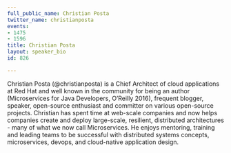 ```yaml
---
full_public_name: Christian Posta
twitter_name: christianposta
events:
- 1475
- 1596
title: Christian Posta
layout: speaker_bio
id: 826

---
```

Christian Posta (@christianposta) is a Chief Architect of cloud applications at Red Hat and well known in the community for being an author (Microservices for Java Developers, O’Reilly 2016), frequent blogger, speaker, open-source enthusiast and committer on various open-source projects. Christian has spent time at web-scale companies and now helps companies create and deploy large-scale, resilient, distributed architectures - many of what we now call Microservices. He enjoys mentoring, training and leading teams to be successful with distributed systems concepts, microservices, devops, and cloud-native application design.